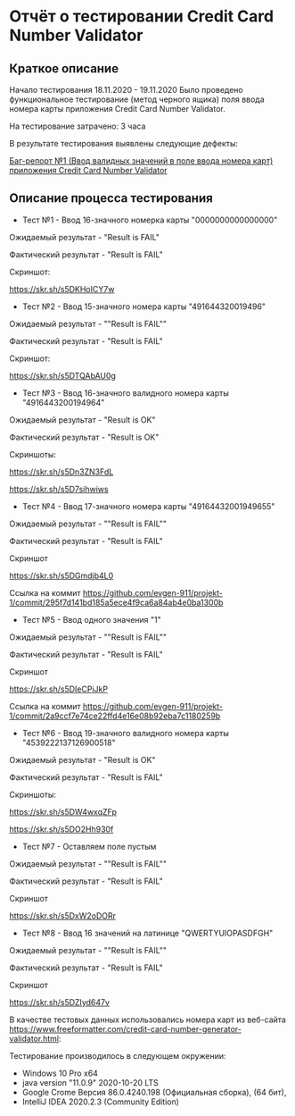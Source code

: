 
# Отчёт о тестировании Credit Card Number Validator

## Краткое описание

Начало тестирования 18.11.2020 - 19.11.2020 
Было проведено функциональное тестирование (метод черного ящика) поля ввода номера карты приложения Credit Card Number Validator.

На тестирование затрачено: 3 часа

В результате тестирования выявлены следующие дефекты:

[Баг-репорт №1 (Ввод валидных значений в поле ввода номера карт) приложения Credit Card Number Validator](https://github.com/evgen-911/projekt-1/issues/1)



## Описание процесса тестирования

- Тест №1 - Ввод 16-значного номерка карты "0000000000000000"

Ожидаемый результат - "Result is FAIL"

Фактический результат - "Result is FAIL"

Скриншот:

https://skr.sh/s5DKHoICY7w

- Тест №2 - Ввод 15-значного номера карты "491644320019496"

Ожидаемый результат - ""Result is FAIL""

Фактический результат - "Result is FAIL"

Скриншот:

https://skr.sh/s5DTQAbAU0g

- Тест №3 - Ввод 16-значного валидного номера карты "4916443200194964"

Ожидаемый результат - "Result is OK"

Фактический результат - "Result is OK"

Скриншоты:

https://skr.sh/s5Dn3ZN3FdL

https://skr.sh/s5D7sihwiws

- Тест №4 - Ввод 17-значного номера карты "49164432001949655"

Ожидаемый результат - ""Result is FAIL""

Фактический результат - "Result is FAIL"

Скриншот

https://skr.sh/s5DGmdjb4L0

Ссылка на коммит https://github.com/evgen-911/projekt-1/commit/295f7d141bd185a5ece4f9ca6a84ab4e0ba1300b

- Тест №5 - Ввод одного значения "1"

Ожидаемый результат - ""Result is FAIL""

Фактический результат - "Result is FAIL"

Скриншот

https://skr.sh/s5DIeCPiJkP

Ссылка на коммит https://github.com/evgen-911/projekt-1/commit/2a9ccf7e74ce22ffd4e16e08b92eba7c1180259b

- Тест №6 - Ввод 19-значного валидного номера карты "4539222137126900518"

Ожидаемый результат - "Result is OK"

Фактический результат - "Result is FAIL"

Скриншоты:

https://skr.sh/s5DW4wxqZFp

https://skr.sh/s5DO2Hh930f


- Тест №7 - Оставляем поле пустым

Ожидаемый результат - ""Result is FAIL""

Фактический результат - "Result is FAIL"

Скриншот

https://skr.sh/s5DxW2oDORr

- Тест №8 - Ввод 16 значений на латинице "QWERTYUIOPASDFGH"

Ожидаемый результат - ""Result is FAIL""

Фактический результат - "Result is FAIL"

Скриншот

https://skr.sh/s5DZIyd647v


В качестве тестовых данных использовались номера карт из веб-сайта https://www.freeformatter.com/credit-card-number-generator-validator.html:

Тестирование производилось в следующем окружении:

- Windows 10 Pro x64
- java version "11.0.9" 2020-10-20 LTS
- Google Crome Версия 86.0.4240.198 (Официальная сборка), (64 бит),
- IntelliJ IDEA 2020.2.3 (Community Edition)
